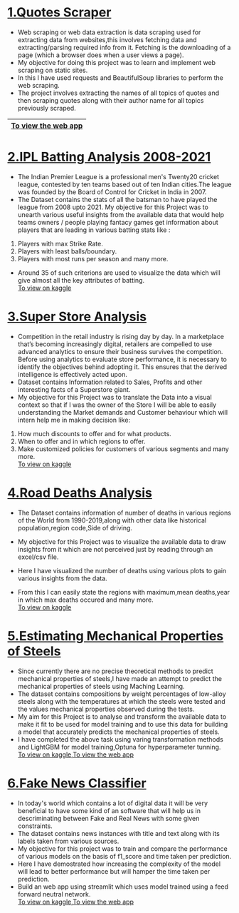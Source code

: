 
# [1.Quotes Scraper](https://github.com/ashwinshetgaonkar/Web-Quotes-Scraper)
* Web scraping or web data extraction is data scraping used for extracting data from websites,this involves fetching data and extracting/parsing required info from it. Fetching is the downloading of a page (which a browser does when a user views a page).
* My objective for doing this project was to learn and implement web scraping on static sites.
* In this I have used requests and BeautifulSoup libraries to perform the web scraping.
* The project involves extracting the names of all topics of quotes and then scraping quotes along with their author name for all topics
  previously scraped.<br>
  
|[To view the web app](https://share.streamlit.io/ashwinshetgaonkar/web-quotes-scraper/main/app.py)|
|:--------------------|
  



# [2.IPL Batting Analysis 2008-2021](https://github.com/ashwinshetgaonkar/Data-Visualization-Projects/tree/main/IPL%20Batting%20Analysis%202008-2021)                                      
 
* The Indian Premier League is a professional men's Twenty20 cricket league, contested by ten teams based out of ten Indian cities.The league was founded by the Board of Control for Cricket in India in 2007.
* The Dataset contains the stats of all the batsman to have played the league from 2008 upto 2021.
My objective for this Project was to unearth various useful insights from the available data that would help teams owners / people playing fantacy games get information about players that are leading in various batting stats like :
1. Players with max Strike Rate.
2. Players with least balls/boundary.
3. Players with most runs per season and many more.<br>
* Around 35 of such criterions are used to visualize the data which will give almost all the key attributes of batting.<br>
  [To view on kaggle](https://www.kaggle.com/code/ashwinshetgaonkar/ipl-batting-analysis-2008-2021)
  


# [3.Super Store Analysis](https://github.com/ashwinshetgaonkar/Data-Visualization-Projects/tree/main/Super%20Store%20Analysis)
* Competition in the retail industry is rising day by day. In a marketplace that’s becoming increasingly digital, retailers are compelled to use advanced analytics to ensure their business survives the competition. Before using analytics to evaluate store performance, 
it is necessary to identify the objectives behind adopting it. This ensures that the derived intelligence is effectively acted upon.
* Dataset contains Information related to Sales, Profits and other interesting facts of a Superstore giant.
* My objective for this Project was to translate the Data into a visual context so that if I was the owner of the Store I will be able to easily
understanding the Market demands and Customer behaviour which will intern help me in making decision like:
1. How much discounts to offer and for what products.
2. When to offer and in which regions to offer.
3. Make customized policies for customers of various segments and many more.<br>
   [To view on kaggle](https://www.kaggle.com/code/ashwinshetgaonkar/super-store-analysis-data-visual-seaborn) 
   


# [4.Road Deaths Analysis](https://github.com/ashwinshetgaonkar/Data-Visualization-Projects/tree/main/Road%20Deaths%20Analysis)
* The Dataset contains information of number of deaths in various regions of the World from 1990-2019,along with other data like historical population,region code,Side of driving.

* My objective for this Project was to visualize the available data to draw insights from it which are not perceived just by reading through an excel/csv file.
* Here I have visualized the number of deaths using various plots to gain various insights from the data.
* From this I can easily state the regions with maximum,mean deaths,year in which max deaths occured and many more.<br>
  [To view on kaggle](https://www.kaggle.com/code/ashwinshetgaonkar/road-deaths-data-visualization-seaborn)
  


# [5.Estimating Mechanical Properties of Steels](https://github.com/ashwinshetgaonkar/Estimate-Mechanical-Properties-of-Steel-compostions)
* Since currently there are no precise theoretical methods to predict mechanical properties of steels,I have made an attempt to predict the mechanical properties of steels using Maching Learning.
* The dataset contains compositions by weight percentages of low-alloy steels along with the temperatures at which the steels were tested and the values mechanical properties observed during the tests. 
* My aim for this Project is to analyse and transform the available data to make it fit to be used for model training and to use this data for building a model that accurately predicts the mechanical properties of steels.
* I have completed the above task using varing transformation methods and LightGBM for model training,Optuna for hyperparameter tunning.<br>
  [To view on kaggle](https://www.kaggle.com/code/ashwinshetgaonkar/mech-prop-lightgbm-optuna),[To view the web app](https://share.streamlit.io/ashwinshetgaonkar/estimate-mechanical-properties-of-steel-compostions/main/app.py)
 

# [6.Fake News Classifier](https://github.com/ashwinshetgaonkar/Fake-News-Classifier)
* In today's world which contains a lot of digital data it will be very beneficial to have some kind of an software that will help us in descriminating between Fake and Real News with some given constraints.
* The dataset contains news instances with title and text along with its labels taken from various sources.
* My objective for this project was to train and compare the performance of various models on the basis of f1_score and time taken per prediction.
* Here I have demostrated how increasing the complexity of the model will lead to better performance but will hamper the time taken per prediction.
* Build an web app using streamlit which uses model trained using a feed forward neutral network.<br>
  [To view on kaggle](https://www.kaggle.com/code/ashwinshetgaonkar/fake-news-classifier-nb-bert),[To view the web app](https://share.streamlit.io/ashwinshetgaonkar/fake-news-classifier/main/app.py)
 


